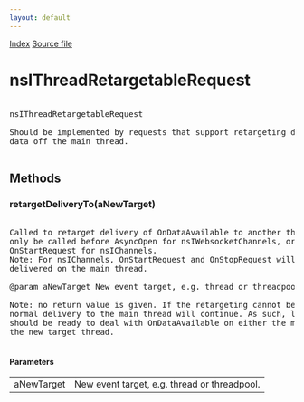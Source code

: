 ```yaml
---
layout: default
---
```

<div id='links'><a href="../index.html">Index</a>
<a href="http://dxr.mozilla.org/mozilla-central/source/netwerk/base/public/nsIThreadRetargetableRequest.idl">Source file</a>
</div>

# nsIThreadRetargetableRequest #
<pre>  
nsIThreadRetargetableRequest  
  
Should be implemented by requests that support retargeting delivery of  
data off the main thread.  
  
</pre>
## Methods ##

### retargetDeliveryTo(aNewTarget) ###
<pre>  
Called to retarget delivery of OnDataAvailable to another thread. Should  
only be called before AsyncOpen for nsIWebsocketChannels, or during  
OnStartRequest for nsIChannels.  
Note: For nsIChannels, OnStartRequest and OnStopRequest will still be  
delivered on the main thread.  
  
@param aNewTarget New event target, e.g. thread or threadpool.  
  
Note: no return value is given. If the retargeting cannot be handled,  
normal delivery to the main thread will continue. As such, listeners  
should be ready to deal with OnDataAvailable on either the main thread or  
the new target thread.  
  
</pre>
#### Parameters ####

<table>

<tr>
<td>aNewTarget</td>
<td>New event target, e.g. thread or threadpool.  
</td>
</tr>

</table>
